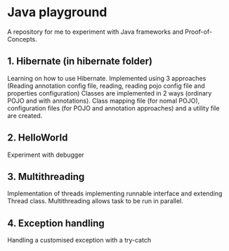 # Java playground
A repository for me to experiment with Java frameworks and Proof-of-Concepts. 

## 1. Hibernate (in hibernate folder)
Learning on how to use Hibernate. Implemented using 3 approaches (Reading annotation config file, reading, reading pojo config file and properties configuration)  Classes are implemented in 2 ways (ordinary POJO and with annotations). Class mapping file (for nomal POJO), configuration files (for POJO and annotation approaches) and a utility file are created. 

## 2. HelloWorld
Experiment with debugger

## 3. Multithreading 
Implementation of threads implementing runnable interface and extending Thread class. Multithreading allows task to be run in parallel. 

## 4. Exception handling
Handling a customised exception with a try-catch

